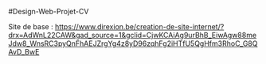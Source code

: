 #Design-Web-Projet-CV

Site de base : https://www.direxion.be/creation-de-site-internet/?drx=AdWnL22CAW&gad_source=1&gclid=CjwKCAiAg9urBhB_EiwAgw88meJdw8_WnsRC3pyQnFhAEJZrgYg4z8yD96zqhFg2iHTfU5QgHfm3RhoC_G8QAvD_BwE
